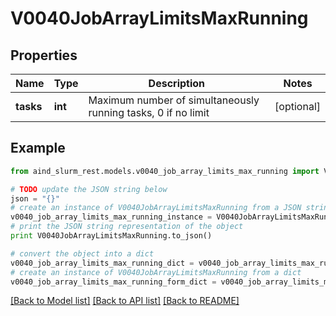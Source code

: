 # V0040JobArrayLimitsMaxRunning


## Properties

Name | Type | Description | Notes
------------ | ------------- | ------------- | -------------
**tasks** | **int** | Maximum number of simultaneously running tasks, 0 if no limit | [optional] 

## Example

```python
from aind_slurm_rest.models.v0040_job_array_limits_max_running import V0040JobArrayLimitsMaxRunning

# TODO update the JSON string below
json = "{}"
# create an instance of V0040JobArrayLimitsMaxRunning from a JSON string
v0040_job_array_limits_max_running_instance = V0040JobArrayLimitsMaxRunning.from_json(json)
# print the JSON string representation of the object
print V0040JobArrayLimitsMaxRunning.to_json()

# convert the object into a dict
v0040_job_array_limits_max_running_dict = v0040_job_array_limits_max_running_instance.to_dict()
# create an instance of V0040JobArrayLimitsMaxRunning from a dict
v0040_job_array_limits_max_running_form_dict = v0040_job_array_limits_max_running.from_dict(v0040_job_array_limits_max_running_dict)
```
[[Back to Model list]](../README.md#documentation-for-models) [[Back to API list]](../README.md#documentation-for-api-endpoints) [[Back to README]](../README.md)


